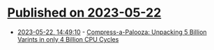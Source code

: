 # [Published on 2023-05-22](index.md)

* [2023-05-22, 14:49:10](https://lobste.rs/s/pojwz5/compress_palooza_unpacking_5_billion) - [Compress-a-Palooza: Unpacking 5 Billion Varints in only 4 Billion CPU Cycles](https://www.bazhenov.me/posts/rust-stream-vbyte-varint-decoding/)
